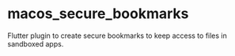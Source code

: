 # macos_secure_bookmarks

Flutter plugin to create secure bookmarks to keep access to files in sandboxed apps.


